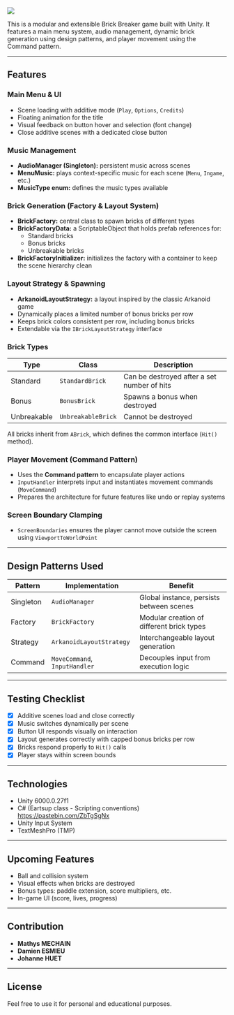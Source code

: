 <img src="https://i.ibb.co/fdT88SY2/Capture-d-cran-2025-05-26-155537-removebg-preview.png"/>

This is a modular and extensible Brick Breaker game built with Unity. It features a main menu system, audio management, dynamic brick generation using design patterns, and player movement using the Command pattern.

---

## Features

### Main Menu & UI

- Scene loading with additive mode (`Play`, `Options`, `Credits`)
- Floating animation for the title
- Visual feedback on button hover and selection (font change)
- Close additive scenes with a dedicated close button

### Music Management

- **AudioManager (Singleton):** persistent music across scenes
- **MenuMusic:** plays context-specific music for each scene (`Menu`, `Ingame`, etc.)
- **MusicType enum:** defines the music types available

### Brick Generation (Factory & Layout System)

- **BrickFactory:** central class to spawn bricks of different types
- **BrickFactoryData:** a ScriptableObject that holds prefab references for:
  - Standard bricks
  - Bonus bricks
  - Unbreakable bricks
- **BrickFactoryInitializer:** initializes the factory with a container to keep the scene hierarchy clean

### Layout Strategy & Spawning

- **ArkanoidLayoutStrategy:** a layout inspired by the classic Arkanoid game
- Dynamically places a limited number of bonus bricks per row
- Keeps brick colors consistent per row, including bonus bricks
- Extendable via the `IBrickLayoutStrategy` interface

### Brick Types

| Type        | Class             | Description                          |
|-------------|-------------------|--------------------------------------|
| Standard    | `StandardBrick`    | Can be destroyed after a set number of hits |
| Bonus       | `BonusBrick`       | Spawns a bonus when destroyed        |
| Unbreakable | `UnbreakableBrick` | Cannot be destroyed                  |

All bricks inherit from `ABrick`, which defines the common interface (`Hit()` method).

### Player Movement (Command Pattern)

- Uses the **Command pattern** to encapsulate player actions
- `InputHandler` interprets input and instantiates movement commands (`MoveCommand`)
- Prepares the architecture for future features like undo or replay systems

### Screen Boundary Clamping

- `ScreenBoundaries` ensures the player cannot move outside the screen using `ViewportToWorldPoint`

---

## Design Patterns Used

| Pattern     | Implementation               | Benefit                              |
|-------------|-------------------------------|---------------------------------------|
| Singleton   | `AudioManager`                | Global instance, persists between scenes |
| Factory     | `BrickFactory`                | Modular creation of different brick types |
| Strategy    | `ArkanoidLayoutStrategy`      | Interchangeable layout generation      |
| Command     | `MoveCommand`, `InputHandler` | Decouples input from execution logic  |

---

## Testing Checklist

- [x] Additive scenes load and close correctly
- [x] Music switches dynamically per scene
- [x] Button UI responds visually on interaction
- [x] Layout generates correctly with capped bonus bricks per row
- [x] Bricks respond properly to `Hit()` calls
- [x] Player stays within screen bounds

---

## Technologies

- Unity 6000.0.27f1
- C# (Eartsup class - Scripting conventions) https://pastebin.com/ZbTgSgNx
- Unity Input System
- TextMeshPro (TMP)

---

## Upcoming Features

- Ball and collision system
- Visual effects when bricks are destroyed
- Bonus types: paddle extension, score multipliers, etc.
- In-game UI (score, lives, progress)

---

## Contribution
- **Mathys MECHAIN**
- **Damien ESMIEU**
- **Johanne HUET**
---

## License 
Feel free to use it for personal and educational purposes.
